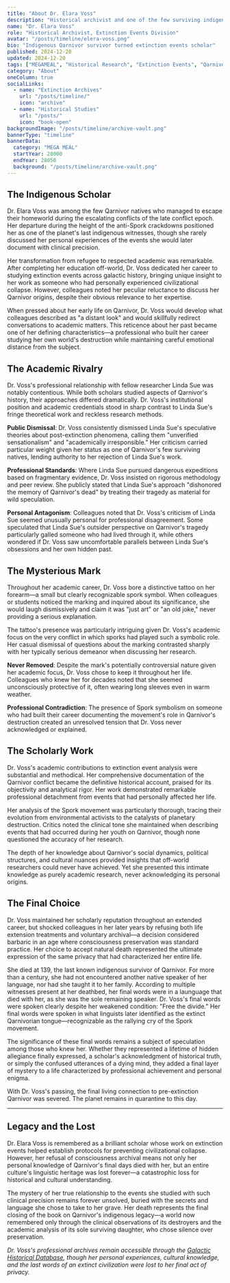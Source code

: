 ```yaml
---
title: "About Dr. Elara Voss"
description: "Historical archivist and one of the few surviving indigenous inhabitants of Qarnivor, whose academic work on extinction events may hide deeper personal connections to the tragedies she studied."
name: "Dr. Elara Voss"
role: "Historical Archivist, Extinction Events Division"
avatar: "/posts/timeline/elera-voss.png"
bio: "Indigenous Qarnivor survivor turned extinction events scholar"
published: 2024-12-20
updated: 2024-12-20
tags: ["MEGAMEAL", "Historical Research", "Extinction Events", "Qarnivor", "Academic", "Indigenous Survivor"]
category: "About"
oneColumn: true
socialLinks:
  - name: "Extinction Archives"
    url: "/posts/timeline/"
    icon: "archive"
  - name: "Historical Studies"
    url: "/posts/"
    icon: "book-open"
backgroundImage: "/posts/timeline/archive-vault.png"
bannerType: "timeline"
bannerData:
  category: "MEGA MEAL"
  startYear: 28000
  endYear: 28050
  background: "/posts/timeline/archive-vault.png"
---
```



## The Indigenous Scholar

Dr. Elara Voss was among the few Qarnivor natives who managed to escape their homeworld during the escalating conflicts of the late conflict epoch. Her departure during the height of the anti-Spork crackdowns positioned her as one of the planet's last indigenous witnesses, though she rarely discussed her personal experiences of the events she would later document with clinical precision.

Her transformation from refugee to respected academic was remarkable. After completing her education off-world, Dr. Voss dedicated her career to studying extinction events across galactic history, bringing unique insight to her work as someone who had personally experienced civilizational collapse. However, colleagues noted her peculiar reluctance to discuss her Qarnivor origins, despite their obvious relevance to her expertise.

When pressed about her early life on Qarnivor, Dr. Voss would develop what colleagues described as "a distant look" and would skillfully redirect conversations to academic matters. This reticence about her past became one of her defining characteristics—a professional who built her career studying her own world's destruction while maintaining careful emotional distance from the subject.

## The Academic Rivalry

Dr. Voss's professional relationship with fellow researcher Linda Sue was notably contentious. While both scholars studied aspects of Qarnivor's history, their approaches differed dramatically. Dr. Voss's institutional position and academic credentials stood in sharp contrast to Linda Sue's fringe theoretical work and reckless research methods.

**Public Dismissal**: Dr. Voss consistently dismissed Linda Sue's speculative theories about post-extinction phenomena, calling them "unverified sensationalism" and "academically irresponsible." Her criticism carried particular weight given her status as one of Qarnivor's few surviving natives, lending authority to her rejection of Linda Sue's work.

**Professional Standards**: Where Linda Sue pursued dangerous expeditions based on fragmentary evidence, Dr. Voss insisted on rigorous methodology and peer review. She publicly stated that Linda Sue's approach "dishonored the memory of Qarnivor's dead" by treating their tragedy as material for wild speculation.

**Personal Antagonism**: Colleagues noted that Dr. Voss's criticism of Linda Sue seemed unusually personal for professional disagreement. Some speculated that Linda Sue's outsider perspective on Qarnivor's tragedy particularly galled someone who had lived through it, while others wondered if Dr. Voss saw uncomfortable parallels between Linda Sue's obsessions and her own hidden past.

## The Mysterious Mark

Throughout her academic career, Dr. Voss bore a distinctive tattoo on her forearm—a small but clearly recognizable spork symbol. When colleagues or students noticed the marking and inquired about its significance, she would laugh dismissively and claim it was "just art" or "an old joke," never providing a serious explanation.

The tattoo's presence was particularly intriguing given Dr. Voss's academic focus on the very conflict in which sporks had played such a symbolic role. Her casual dismissal of questions about the marking contrasted sharply with her typically serious demeanor when discussing her research.

**Never Removed**: Despite the mark's potentially controversial nature given her academic focus, Dr. Voss chose to keep it throughout her life. Colleagues who knew her for decades noted that she seemed unconsciously protective of it, often wearing long sleeves even in warm weather.

**Professional Contradiction**: The presence of Spork symbolism on someone who had built their career documenting the movement's role in Qarnivor's destruction created an unresolved tension that Dr. Voss never acknowledged or explained.

## The Scholarly Work

Dr. Voss's academic contributions to extinction event analysis were substantial and methodical. Her comprehensive documentation of the Qarnivor conflict became the definitive historical account, praised for its objectivity and analytical rigor. Her work demonstrated remarkable professional detachment from events that had personally affected her life.

Her analysis of the Spork movement was particularly thorough, tracing their evolution from environmental activists to the catalysts of planetary destruction. Critics noted the clinical tone she maintained when describing events that had occurred during her youth on Qarnivor, though none questioned the accuracy of her research.

The depth of her knowledge about Qarnivor's social dynamics, political structures, and cultural nuances provided insights that off-world researchers could never have achieved. Yet she presented this intimate knowledge as purely academic research, never acknowledging its personal origins.

## The Final Choice

Dr. Voss maintained her scholarly reputation throughout an extended career, but shocked colleagues in her later years by refusing both life extension treatments and voluntary archival—a decision considered barbaric in an age where consciousness preservation was standard practice. Her choice to accept natural death represented the ultimate expression of the same privacy that had characterized her entire life.

She died at 139, the last known indigenous survivor of Qarnivor. For more than a century, she had not encountered another native speaker of her language, nor had she taught it to her family. According to multiple witnesses present at her deathbed, her final words were in a launguage that died with her, as she was the sole remaining speaker. Dr. Voss's final words were spoken clearly despite her weakened condition: "Free the divide." Her final words were spoken in what linguists later identified as the extinct Qarnivorian tongue—recognizable as the rallying cry of the Spork movement.

The significance of these final words remains a subject of speculation among those who knew her. Whether they represented a lifetime of hidden allegiance finally expressed, a scholar's acknowledgment of historical truth, or simply the confused utterances of a dying mind, they added a final layer of mystery to a life characterized by professional achievement and personal enigma.

With Dr. Voss's passing, the final living connection to pre-extinction Qarnivor was severed. The planet remains in quarantine to this day.

---

## Legacy and the Lost

Dr. Elara Voss is remembered as a brilliant scholar whose work on extinction events helped establish protocols for preventing civilizational collapse. However, her refusal of consciousness archival means not only her personal knowledge of Qarnivor's final days died with her, but an entire culture's linguistic heritage was lost forever—a catastrophic loss for historical and cultural understanding.

The mystery of her true relationship to the events she studied with such clinical precision remains forever unsolved, buried with the secrets and language she chose to take to her grave. Her death represents the final closing of the book on Qarnivor's indigenous legacy—a world now remembered only through the clinical observations of its destroyers and the academic analysis of its sole surviving daughter, who chose silence over preservation.

*Dr. Voss's professional archives remain accessible through the [Galactic Historical Database](/posts/timeline/spork-uprising/), though her personal experiences, cultural knowledge, and the last words of an extinct civilization were lost to her final act of privacy.*
